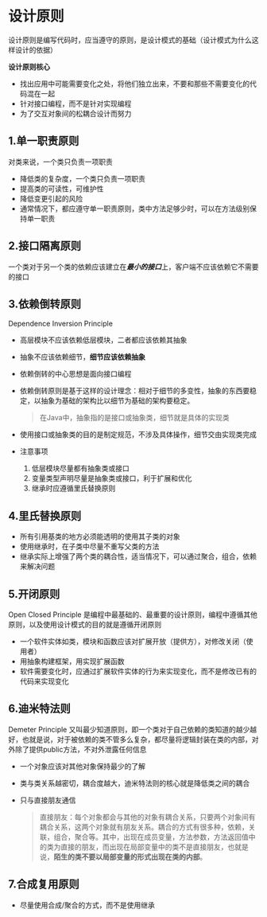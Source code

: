 # 设计原则

设计原则是编写代码时，应当遵守的原则，是设计模式的基础（设计模式为什么这样设计的依据）

**设计原则核心**

- 找出应用中可能需要变化之处，将他们独立出来，不要和那些不需要变化的代码混在一起
- 针对接口编程，而不是针对实现编程
- 为了交互对象间的松耦合设计而努力

## 1.单一职责原则

对类来说，一个类只负责一项职责

- 降低类的复杂度，一个类只负责一项职责
- 提高类的可读性，可维护性
- 降低变更引起的风险
- 通常情况下，都应遵守单一职责原则，类中方法足够少时，可以在方法级别保持单一职责

## 2.接口隔离原则

一个类对于另一个类的依赖应该建立在***最小的接口***上，客户端不应该依赖它不需要的接口

## 3.依赖倒转原则

Dependence Inversion Principle

- 高层模块不应该依赖低层模块，二者都应该依赖其抽象

- 抽象不应该依赖细节，**细节应该依赖抽象**

- 依赖倒转的中心思想是面向接口编程

- 依赖倒转原则是基于这样的设计理念：相对于细节的多变性，抽象的东西要稳定，以抽象为基础的架构比以细节为基础的架构要稳定。

  > 在Java中，抽象指的是接口或抽象类，细节就是具体的实现类

- 使用接口或抽象类的目的是制定规范，不涉及具体操作，细节交由实现类完成

- 注意事项

  1.  低层模块尽量都有抽象类或接口
  2.  变量类型声明尽量是抽象类或接口，利于扩展和优化
  3.  继承时应遵循里氏替换原则

## 4.里氏替换原则

- 所有引用基类的地方必须能透明的使用其子类的对象
- 使用继承时，在子类中尽量不重写父类的方法
- 继承实际上增强了两个类的耦合性，适当情况下，可以通过聚合，组合，依赖来解决问题

## 5.开闭原则

Open Closed Principle 是编程中最基础的、最重要的设计原则，编程中遵循其他原则，以及使用设计模式的目的就是遵循开闭原则

- 一个软件实体如类，模块和函数应该对扩展开放（提供方），对修改关闭（使用者）
- 用抽象构建框架，用实现扩展函数
- 软件需要变化时，应通过扩展软件实体的行为来实现变化，而不是修改已有的代码来实现变化

## 6.迪米特法则

Demeter Principle 又叫最少知道原则，即一个类对于自己依赖的类知道的越少越好，也就是说，对于被依赖的类不管多么复杂，都尽量将逻辑封装在类的内部，对外除了提供public方法，不对外泄露任何信息

- 一个对象应该对其他对象保持最少的了解

- 类与类关系越密切，耦合度越大，迪米特法则的核心就是降低类之间的耦合

- 只与直接朋友通信

  > 直接朋友：每个对象都会与其他的对象有耦合关系，只要两个对象间有耦合关系，这两个对象就有朋友关系。耦合的方式有很多种，依赖，关联，组合，聚合等。其中，出现在成员变量，方法参数，方法返回值中的类为直接的朋友，而出现在局部变量中的类不是直接朋友，也就是说，**陌生的类不要以局部变量的形式出现在类的内部**。

## 7.合成复用原则

- 尽量使用合成/聚合的方式，而不是使用继承



